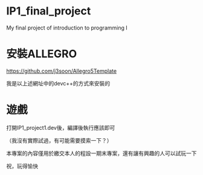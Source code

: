 # IP1_final_project
My final project of introduction to programming I

# 安裝ALLEGRO

https://github.com/j3soon/Allegro5Template

我是以上述網址中的devc++的方式來安裝的

# 遊戲
打開IP1_project1.dev後，編譯後執行應該即可

（我沒有實際試過，有可能需要摸索一下？）

本專案的內容僅用於繳交本人的程設一期末專案，還有讓有興趣的人可以試玩一下

祝，玩得愉快
